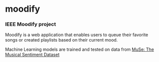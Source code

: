 # moodify

### IEEE Moodify project
Moodify is a web application that enables users to queue their favorite songs or created playlists based on their current mood. 

Machine Learning models are trained and tested on data from [MuSe: The Musical Sentiment Dataset](https://www.kaggle.com/datasets/cakiki/muse-the-musical-sentiment-dataset)
